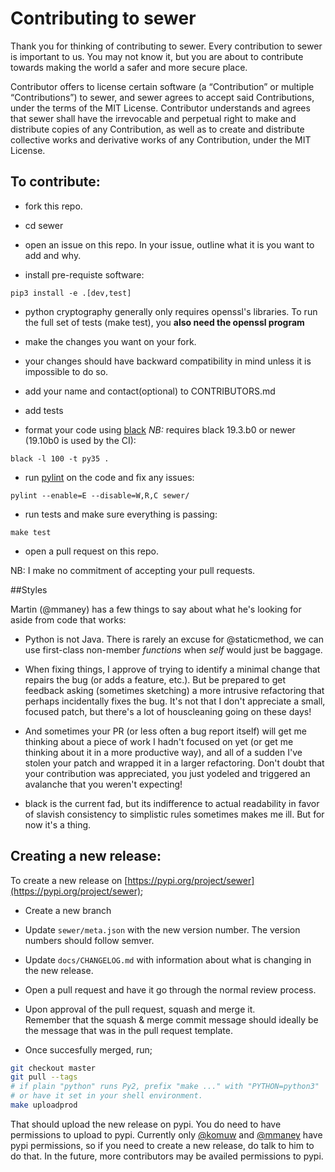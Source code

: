 # Contributing to sewer

Thank you for thinking of contributing to sewer.  Every contribution to
sewer is important to us.  You may not know it, but you are about to
contribute towards making the world a safer and more secure place.

Contributor offers to license certain software (a “Contribution” or multiple
“Contributions”) to sewer, and sewer agrees to accept said Contributions,
under the terms of the MIT License.  Contributor understands and agrees that
sewer shall have the irrevocable and perpetual right to make and distribute
copies of any Contribution, as well as to create and distribute collective
works and derivative works of any Contribution, under the MIT License.

## To contribute:

- fork this repo.

- cd sewer

- open an issue on this repo. In your issue, outline what it is you want to add and why.

- install pre-requiste software:
```shell
pip3 install -e .[dev,test]
```

- python cryptography generally only requires openssl's libraries.  To run
  the full set of tests (make test), you **also need the openssl program**

- make the changes you want on your fork.

- your changes should have backward compatibility in mind unless it is impossible to do so.

- add your name and contact(optional) to CONTRIBUTORS.md

- add tests

- format your code using [black](https://github.com/ambv/black) *NB:*
requires black 19.3.b0 or newer (19.10b0 is used by the CI):
```shell
black -l 100 -t py35 .
```

- run [pylint](https://pypi.python.org/pypi/pylint) on the code and fix any issues:
```shell
pylint --enable=E --disable=W,R,C sewer/
```

- run tests and make sure everything is passing:
```shell
make test
```
- open a pull request on this repo.

NB: I make no commitment of accepting your pull requests.

##Styles

Martin (@mmaney) has a few things to say about what he's looking for aside
from code that works:

- Python is not Java.  There is rarely an excuse for @staticmethod, we can
  use first-class non-member _functions_ when _self_ would just be baggage.

- When fixing things, I approve of trying to identify a minimal change that
  repairs the bug (or adds a feature, etc.).  But be prepared to get
  feedback asking (sometimes sketching) a more intrusive refactoring that
  perhaps incidentally fixes the bug.  It's not that I don't appreciate a
  small, focused patch, but there's a lot of houscleaning going on these days!

- And sometimes your PR (or less often a bug report itself) will get me
  thinking about a piece of work I hadn't focused on yet (or get me thinking
  about it in a more productive way), and all of a sudden I've stolen your
  patch and wrapped it in a larger refactoring.  Don't doubt that your
  contribution was appreciated, you just yodeled and triggered an avalanche
  that you weren't expecting!

- black is the current fad, but its indifference to actual readability in
  favor of slavish consistency to simplistic rules sometimes makes me ill. 
  But for now it's a thing.


## Creating a new release:
To create a new release on [https://pypi.org/project/sewer](https://pypi.org/project/sewer);

- Create a new branch

- Update `sewer/meta.json` with the new version number.
  The version numbers should follow semver.

- Update `docs/CHANGELOG.md` with information about what is changing in the new release.

- Open a pull request and have it go through the normal review process.

- Upon approval of the pull request, squash and merge it.   
  Remember that the squash & merge commit message should ideally be the message that was in the pull request template.   

- Once succesfully merged, run;  
```bash
git checkout master
git pull --tags
# if plain "python" runs Py2, prefix "make ..." with "PYTHON=python3"
# or have it set in your shell environment.
make uploadprod
```
   That should upload the new release on pypi.  You do need to have
   permissions to upload to pypi.  Currently only
   [@komuw](https://github.com/komuw) and
   [@mmaney](https://github.com/mmaney) have pypi permissions, so if you
   need to create a new release, do talk to him to do that.  In the future,
   more contributors may be availed permissions to pypi.
